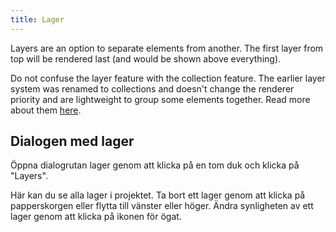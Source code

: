 ```yaml
---
title: Lager
---
```


Layers are an option to separate elements from another.
The first layer from top will be rendered last (and would be shown above everything).

Do not confuse the layer feature with the collection feature. The earlier layer system was renamed to collections and doesn't change the renderer priority and are lightweight to group some elements together. Read more about them [here](../tools/collection).

## Dialogen med lager

Öppna dialogrutan lager genom att klicka på en tom duk och klicka på "Layers".

Här kan du se alla lager i projektet.
Ta bort ett lager genom att klicka på papperskorgen eller flytta till vänster eller höger.
Ändra synligheten av ett lager genom att klicka på ikonen för ögat.
